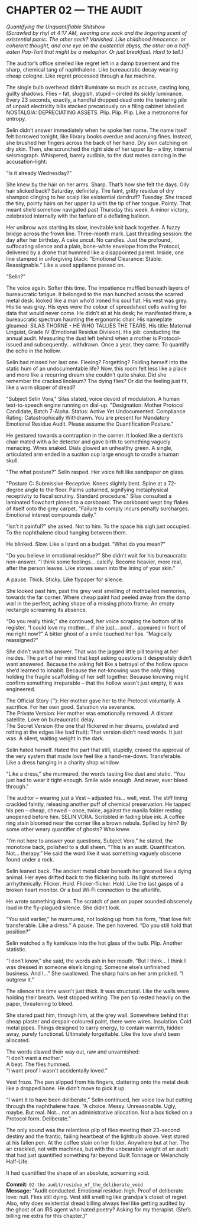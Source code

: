 # CHAPTER 02 — THE AUDIT  
_Quantifying the Unquantifiable Shitshow_  
*(Scrawled by rhyl at 4:17 AM, wearing one sock and the lingering scent of existential panic. The other sock? Vanished. Like childhood innocence. or coherent thought, and one eye on the existential abyss, the other on a half-eaten Pop-Tart that might be a metaphor. Or just breakfast. Hard to tell.)*  

The auditor’s office smelled like regret left in a damp basement and the sharp, chemical tang of naphthalene. Like bureaucratic decay wearing cheap cologne. Like regret processed through a fax machine.

The single bulb overhead didn’t illuminate so much as accuse, casting long, guilty shadows. Flies – fat, sluggish, stupid – circled its sickly luminance. Every 23 seconds, exactly, a handful dropped dead onto the teetering pile of unpaid electricity bills stacked precariously on a filing cabinet labelled NOSTALGIA: DEPRECIATING ASSETS. Plip. Plip. Plip. Like a metronome for entropy.  

Selin didn’t answer immediately when he spoke her name. The name itself felt borrowed tonight, like library books overdue and accruing fines. Instead, she brushed her fingers across the back of her hand. Dry skin catching on dry skin. Then, she scrunched the right side of her upper lip – a tiny, internal seismograph. Whispered, barely audible, to the dust motes dancing in the accusation-light:  

“Is it already Wednesday?”  

She knew by the hair on her arms. Sharp. That’s how she felt the days. Oily hair slicked back? Saturday, definitely. The faint, gritty residue of dry shampoo clinging to her scalp like existential dandruff? Tuesday. She traced the tiny, pointy hairs on her upper lip with the tip of her tongue. Pointy. That meant she’d somehow navigated past Thursday this week. A minor victory, celebrated internally with the fanfare of a deflating balloon.  

Her unibrow was starting its slow, inevitable knit back together. A fuzzy bridge across the frown line. Three-month mark. Last threading session: the day after her birthday. A cake uncut. No candles. Just the profound, suffocating silence and a plain, bone-white envelope from the Protocol, delivered by a drone that hummed like a disappointed parent. Inside, one line stamped in unforgiving black: “Emotional Clearance: Stable. Reassignable.” Like a used appliance passed on.  

“Selin?”  

The voice again. Softer this time. The impatience muffled beneath layers of bureaucratic fatigue. It belonged to the man hunched across the scarred metal desk. looked like a man who’d ironed his soul flat. His vest was grey. His tie was grey. His eyes were the colour of spreadsheet cells waiting for data that would never come. He didn’t sit at his desk; he manifested there, a bureaucratic spectrum haunting the ergonomic chair. His nameplate gleamed: SILAS THORNE - HE WHO TALLIES THE TEARS. His title: Maternal Linguist, Grade IV (Emotional Residue Division). His job: conducting the annual audit. Measuring the dust left behind when a mother is Protocol-issued and subsequently… withdrawn. Once a year, they came. To quantify the echo in the hollow.  

Selin had missed her last one. Fleeing? Forgetting? Folding herself into the static hum of an undocumentable life? Now, this room felt less like a place and more like a recurring dream she couldn’t quite shake. Did she remember the cracked linoleum? The dying flies? Or did the feeling just fit, like a worn slipper of dread?  

"Subject Selin Vora," Silas stated, voice devoid of modulation. A human text-to-speech engine running on dial-up. "Designation: Mother Protocol Candidate, Batch 7-Alpha. Status: Active Yet Undocumented. Compliance Rating: Catastrophically Withdrawn. You are present for Mandatory Emotional Residue Audit. Please assume the Quantification Posture."  

He gestured towards a contraption in the corner. It looked like a dentist’s chair mated with a lie detector and gave birth to something vaguely menacing. Wires snaked. Dials glowed an unhealthy green. A single, articulated arm ended in a suction cup large enough to cradle a human skull.  

"The what posture?" Selin rasped. Her voice felt like sandpaper on glass.  

"Posture C: Submissive-Receptive. Knees slightly bent. Spine at a 72-degree angle to the floor. Palms upturned, signifying metaphysical receptivity to fiscal scrutiny. Standard procedure." Silas consulted a laminated flowchart pinned to a corkboard. The corkboard wept tiny flakes of itself onto the grey carpet. "Failure to comply incurs penalty surcharges. Emotional interest compounds daily."  

“Isn’t it painful?” she asked. Not to him. To the space his sigh just occupied. To the naphthalene cloud hanging between them.  

He blinked. Slow. Like a lizard on a budget. “What do you mean?”  

“Do you believe in emotional residue?” She didn’t wait for his bureaucratic non-answer. “I think some feelings… calcify. Become heavier, more real, after the person leaves. Like stones sewn into the lining of your skin.”  

A pause. Thick. Sticky. Like flypaper for silence.  

She looked past him, past the grey vest smelling of mothballed memories, towards the far corner. Where cheap paint had peeled away from the damp wall in the perfect, aching shape of a missing photo frame. An empty rectangle screaming its absence.  

“Do you really think,” she continued, her voice scraping the bottom of its register, “I could love my mother… if she just… poof… appeared in front of me right now?” A bitter ghost of a smile touched her lips. “Magically reassigned?”  

She didn’t want his answer. That was the jagged little pill tearing at her insides. The part of her mind that kept asking questions it desperately didn’t want answered. Because the asking felt like a betrayal of the hollow space she’d learned to inhabit. Because the not-knowing was the only thing holding the fragile scaffolding of her self together. Because knowing might confirm something irreparable – that the hollow wasn't just empty, it was engineered.  

The Official Story (™️): Her mother gave her to the Protocol voluntarily. A sacrifice. For her own good. Salvation via severance.  
The Private Version: Her mother was emotionally removed. A distant satellite. Love on bureaucratic delay.  
The Secret Version (the one that flickered in her dreams, pixelated and rotting at the edges like bad fruit): That version didn’t need words. It just was. A silent, waiting weight in the dark.  

Selin hated herself. Hated the part that still, stupidly, craved the approval of the very system that made love feel like a hand-me-down. Transferable. Like a dress hanging in a charity shop window.  

"Like a dress," she murmured, the words tasting like dust and static. "You just had to wear it tight enough. Smile wide enough. And never, ever bleed through."  

The auditor – wearing just a Vest – adjusted his… well, vest. The stiff lining crackled faintly, releasing another puff of chemical preservation. He tapped his pen – cheap, chewed – once, twice, against the manila folder resting unopened before him. SELIN VORA. Scribbled in fading blue ink. A coffee ring stain bloomed near the corner like a brown nebula. Spilled by him? By some other weary quantifier of ghosts? Who knew.  

“I’m not here to answer your questions, Subject Vora,” he stated, the monotone back, polished to a dull sheen. “This is an audit. Quantification. Not… therapy.” He said the word like it was something vaguely obscene found under a rock.  

Selin leaned back. The ancient metal chair beneath her groaned like a dying animal. Her eyes drifted back to the flickering bulb. Its light stuttered arrhythmically. Flicker. Hold. Flicker-flicker. Hold. Like the last gasps of a broken heart monitor. Or a bad Wi-Fi connection to the afterlife.  

He wrote something down. The scratch of pen on paper sounded obscenely loud in the fly-plagued silence. She didn’t look.  

“You said earlier,” he murmured, not looking up from his form, “that love felt transferable. Like a dress.” A pause. The pen hovered. “Do you still hold that position?”  

Selin watched a fly kamikaze into the hot glass of the bulb. Plip. Another statistic.

“I don’t know,” she said, the words ash in her mouth. “But I think… I think I was dressed in someone else’s longing. Someone else’s unfinished business. And I…” She swallowed. The sharp hairs on her arm pricked. “I outgrew it.”  

The silence this time wasn't just thick. It was structural. Like the walls were holding their breath. Vest stopped writing. The pen tip rested heavily on the paper, threatening to bleed.  

She stared past him, through him, at the grey wall. Somewhere behind that cheap plaster and despair-coloured paint, there were wires. Insulation. Cold metal pipes. Things designed to carry energy, to contain warmth, hidden away, purely functional. Ultimately forgettable. Like the love she’d been allocated.  

The words clawed their way out, raw and unvarnished:  
“I don’t want a mother.”  
A beat. The flies hummed.  
“I want proof I wasn't accidentally loved.”  

Vest froze. The pen slipped from his fingers, clattering onto the metal desk like a dropped bone. He didn’t move to pick it up.  

“I want it to have been deliberate,” Selin continued, her voice low but cutting through the naphthalene haze. “A choice. Messy. Unreasonable. Ugly, maybe. But real. Not… not an administrative allocation. Not a box ticked on a Protocol form. Deliberate.”  

The only sound was the relentless plip of flies meeting their 23-second destiny and the frantic, failing heartbeat of the lightbulb above. Vest stared at his fallen pen. At the coffee stain on her folder. Anywhere but at her. The air crackled, not with machines, but with the unbearable weight of an audit that had just quantified something far beyond Guilt Tonnage or Melancholy Half-Life.  

It had quantified the shape of an absolute, screaming void.  

**Commit:** `02-the-audit/residue_of_the_deliberate_void`  
**Message:** "Audit conducted. Emotional residue: high. Proof of deliberate love: null. Flies still dying. Vest still smelling like grandpa's closet of regret. Also, why does existential dread billing always feel like getting audited by the ghost of an IRS agent who hated poetry? Asking for my therapist. (She’s billing me extra for this chapter.)"
